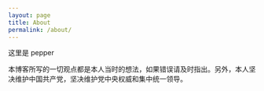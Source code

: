 ```yaml
---
layout: page
title: About
permalink: /about/
---
```


这里是 pepper

本博客所写的一切观点都是本人当时的想法，如果错误请及时指出。另外，本人坚决维护中国共产党，坚决维护党中央权威和集中统一领导。